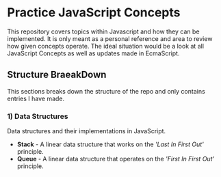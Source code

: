 # Practice JavaScript Concepts

This repository covers topics within Javascript and how they can be implemented. It is only meant as a personal reference and area to review how given concepts operate. The ideal situation would be a look at all JavaScript Concepts as well as updates made in EcmaScript.

## Structure BraeakDown
This sections breaks down the structure of the repo and only contains entries I have made.


### 1) Data Structures
Data structures and their implementations in JavaScript.
- **Stack** - A linear data structure that works on the _'Last In First Out'_ principle.
- **Queue** - A linear data structure that operates on the _'First In First Out'_ principle.
